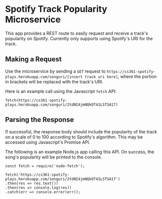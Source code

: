 # Spotify Track Popularity Microservice
This app provides a REST route to easily request and receive a track's popularity on Spotify. Currently only supports using Spotify's URI for the track. 

## Making a Request
Use the microservice by sending a `GET` request to `https://cs361-spotify-plays.herokuapp.com/songuri/[insert track uri here]`, where the portion in brackets will be replaced with the track's URI. 

Here is an example call using the Javascript `fetch` API: 

```
fetch(https://cs361-spotify-plays.herokuapp.com/songuri/2tdNI4jmNQkOT41LSTSA17)
```

## Parsing the Response
If successful, the response body should include the popularity of the track on a scale of 0 to 100 according to Spotify's algorithm. This may be accessed using Javascript's Promise API. 

The following is an example Node.js app calling this API. On success, the song's popularity will be printed to the console.

```
const fetch = require('node-fetch');

fetch('https://cs361-spotify-plays.herokuapp.com/songuri/2tdNI4jmNQkOT41LSTSA17')
.then(res => res.text())
.then(res => console.log(res))
.catch(err => console.error(err));
```
